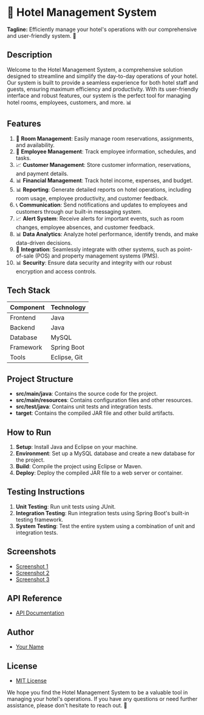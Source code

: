 
🚀 **Hotel Management System**
===========================

**Tagline:** Efficiently manage your hotel's operations with our comprehensive and user-friendly system. 🏨

**Description**
----------------

Welcome to the Hotel Management System, a comprehensive solution designed to streamline and simplify the day-to-day operations of your hotel. Our system is built to provide a seamless experience for both hotel staff and guests, ensuring maximum efficiency and productivity. With its user-friendly interface and robust features, our system is the perfect tool for managing hotel rooms, employees, customers, and more. 📊

**Features**
------------

1. 🏨 **Room Management**: Easily manage room reservations, assignments, and availability.
2. 👥 **Employee Management**: Track employee information, schedules, and tasks.
3. 📈 **Customer Management**: Store customer information, reservations, and payment details.
4. 📊 **Financial Management**: Track hotel income, expenses, and budget.
5. 📊 **Reporting**: Generate detailed reports on hotel operations, including room usage, employee productivity, and customer feedback.
6. 📞 **Communication**: Send notifications and updates to employees and customers through our built-in messaging system.
7. 📈 **Alert System**: Receive alerts for important events, such as room changes, employee absences, and customer feedback.
8. 📊 **Data Analytics**: Analyze hotel performance, identify trends, and make data-driven decisions.
9. 📁 **Integration**: Seamlessly integrate with other systems, such as point-of-sale (POS) and property management systems (PMS).
10. 📊 **Security**: Ensure data security and integrity with our robust encryption and access controls.

**Tech Stack**
-------------

| Component | Technology |
| --- | --- |
| Frontend | Java |
| Backend | Java |
| Database | MySQL |
| Framework | Spring Boot |
| Tools | Eclipse, Git |

**Project Structure**
-------------------

* **src/main/java**: Contains the source code for the project.
* **src/main/resources**: Contains configuration files and other resources.
* **src/test/java**: Contains unit tests and integration tests.
* **target**: Contains the compiled JAR file and other build artifacts.

**How to Run**
--------------

1. **Setup**: Install Java and Eclipse on your machine.
2. **Environment**: Set up a MySQL database and create a new database for the project.
3. **Build**: Compile the project using Eclipse or Maven.
4. **Deploy**: Deploy the compiled JAR file to a web server or container.

**Testing Instructions**
-------------------------

1. **Unit Testing**: Run unit tests using JUnit.
2. **Integration Testing**: Run integration tests using Spring Boot's built-in testing framework.
3. **System Testing**: Test the entire system using a combination of unit and integration tests.

**Screenshots**
--------------

* [Screenshot 1](https://example.com/screenshot1.png)
* [Screenshot 2](https://example.com/screenshot2.png)
* [Screenshot 3](https://example.com/screenshot3.png)

**API Reference**
----------------

* [API Documentation](https://example.com/api-docs)

**Author**
---------

* [Your Name](https://example.com)

**License**
---------

* [MIT License](https://opensource.org/licenses/MIT)

We hope you find the Hotel Management System to be a valuable tool in managing your hotel's operations. If you have any questions or need further assistance, please don't hesitate to reach out. 📲
